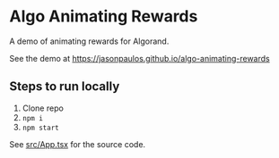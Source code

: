 # Algo Animating Rewards

A demo of animating rewards for Algorand.

See the demo at https://jasonpaulos.github.io/algo-animating-rewards

## Steps to run locally

1. Clone repo
2. `npm i`
3. `npm start`

See [src/App.tsx](src/App.tsx) for the source code.
